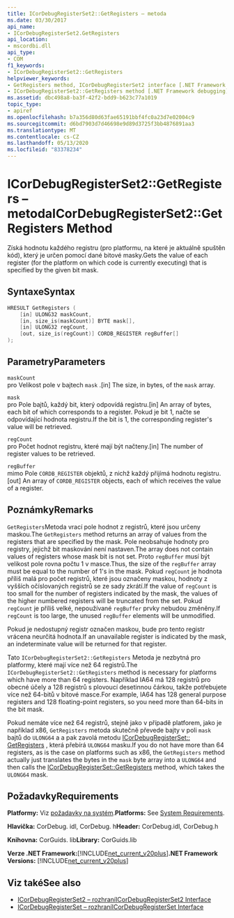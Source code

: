 ```yaml
---
title: ICorDebugRegisterSet2::GetRegisters – metoda
ms.date: 03/30/2017
api_name:
- ICorDebugRegisterSet2.GetRegisters
api_location:
- mscordbi.dll
api_type:
- COM
f1_keywords:
- ICorDebugRegisterSet2::GetRegisters
helpviewer_keywords:
- GetRegisters method, ICorDebugRegisterSet2 interface [.NET Framework debugging]
- ICorDebugRegisterSet2::GetRegisters method [.NET Framework debugging]
ms.assetid: dbc498a8-ba3f-42f2-bdd9-b623c77a1019
topic_type:
- apiref
ms.openlocfilehash: b7a356d80d63fae65191bbf4fc0a23d7e02004c9
ms.sourcegitcommit: d6bd7903d7d46698e9d89d3725f3bb4876891aa3
ms.translationtype: MT
ms.contentlocale: cs-CZ
ms.lasthandoff: 05/13/2020
ms.locfileid: "83378234"
---
```

# <a name="icordebugregisterset2getregisters-method"></a><span data-ttu-id="d4105-102">ICorDebugRegisterSet2::GetRegisters – metoda</span><span class="sxs-lookup"><span data-stu-id="d4105-102">ICorDebugRegisterSet2::GetRegisters Method</span></span>
<span data-ttu-id="d4105-103">Získá hodnotu každého registru (pro platformu, na které je aktuálně spuštěn kód), který je určen pomocí dané bitové masky.</span><span class="sxs-lookup"><span data-stu-id="d4105-103">Gets the value of each register (for the platform on which code is currently executing) that is specified by the given bit mask.</span></span>  
  
## <a name="syntax"></a><span data-ttu-id="d4105-104">Syntaxe</span><span class="sxs-lookup"><span data-stu-id="d4105-104">Syntax</span></span>  
  
```cpp  
HRESULT GetRegisters (  
    [in] ULONG32 maskCount,  
    [in, size_is(maskCount)] BYTE mask[],  
    [in] ULONG32 regCount,  
    [out, size_is(regCount)] CORDB_REGISTER regBuffer[]  
);  
```  
  
## <a name="parameters"></a><span data-ttu-id="d4105-105">Parametry</span><span class="sxs-lookup"><span data-stu-id="d4105-105">Parameters</span></span>  
 `maskCount`  
 <span data-ttu-id="d4105-106">pro Velikost pole v bajtech `mask` .</span><span class="sxs-lookup"><span data-stu-id="d4105-106">[in] The size, in bytes, of the `mask` array.</span></span>  
  
 `mask`  
 <span data-ttu-id="d4105-107">pro Pole bajtů, každý bit, který odpovídá registru.</span><span class="sxs-lookup"><span data-stu-id="d4105-107">[in] An array of bytes, each bit of which corresponds to a register.</span></span> <span data-ttu-id="d4105-108">Pokud je bit 1, načte se odpovídající hodnota registru.</span><span class="sxs-lookup"><span data-stu-id="d4105-108">If the bit is 1, the corresponding register's value will be retrieved.</span></span>  
  
 `regCount`  
 <span data-ttu-id="d4105-109">pro Počet hodnot registru, které mají být načteny.</span><span class="sxs-lookup"><span data-stu-id="d4105-109">[in] The number of register values to be retrieved.</span></span>  
  
 `regBuffer`  
 <span data-ttu-id="d4105-110">mimo Pole `CORDB_REGISTER` objektů, z nichž každý přijímá hodnotu registru.</span><span class="sxs-lookup"><span data-stu-id="d4105-110">[out] An array of `CORDB_REGISTER` objects, each of which receives the value of a register.</span></span>  
  
## <a name="remarks"></a><span data-ttu-id="d4105-111">Poznámky</span><span class="sxs-lookup"><span data-stu-id="d4105-111">Remarks</span></span>  
 <span data-ttu-id="d4105-112">`GetRegisters`Metoda vrací pole hodnot z registrů, které jsou určeny maskou.</span><span class="sxs-lookup"><span data-stu-id="d4105-112">The `GetRegisters` method returns an array of values from the registers that are specified by the mask.</span></span> <span data-ttu-id="d4105-113">Pole neobsahuje hodnoty pro registry, jejichž bit maskování není nastaven.</span><span class="sxs-lookup"><span data-stu-id="d4105-113">The array does not contain values of registers whose mask bit is not set.</span></span> <span data-ttu-id="d4105-114">Proto `regBuffer` musí být velikost pole rovna počtu 1 v masce.</span><span class="sxs-lookup"><span data-stu-id="d4105-114">Thus, the size of the `regBuffer` array must be equal to the number of 1's in the mask.</span></span> <span data-ttu-id="d4105-115">Pokud `regCount` je hodnota příliš malá pro počet registrů, které jsou označeny maskou, hodnoty z vyšších očíslovaných registrů se ze sady zkrátí.</span><span class="sxs-lookup"><span data-stu-id="d4105-115">If the value of `regCount` is too small for the number of registers indicated by the mask, the values of the higher numbered registers will be truncated from the set.</span></span> <span data-ttu-id="d4105-116">Pokud `regCount` je příliš velké, nepoužívané `regBuffer` prvky nebudou změněny.</span><span class="sxs-lookup"><span data-stu-id="d4105-116">If `regCount` is too large, the unused `regBuffer` elements will be unmodified.</span></span>  
  
 <span data-ttu-id="d4105-117">Pokud je nedostupný registr označen maskou, bude pro tento registr vrácena neurčitá hodnota.</span><span class="sxs-lookup"><span data-stu-id="d4105-117">If an unavailable register is indicated by the mask, an indeterminate value will be returned for that register.</span></span>  
  
 <span data-ttu-id="d4105-118">Tato `ICorDebugRegisterSet2::GetRegisters` Metoda je nezbytná pro platformy, které mají více než 64 registrů.</span><span class="sxs-lookup"><span data-stu-id="d4105-118">The `ICorDebugRegisterSet2::GetRegisters` method is necessary for platforms which have more than 64 registers.</span></span> <span data-ttu-id="d4105-119">Například IA64 má 128 registrů pro obecné účely a 128 registrů s plovoucí desetinnou čárkou, takže potřebujete více než 64-bitů v bitové masce.</span><span class="sxs-lookup"><span data-stu-id="d4105-119">For example, IA64 has 128 general purpose registers and 128 floating-point registers, so you need more than 64-bits in the bit mask.</span></span>  
  
 <span data-ttu-id="d4105-120">Pokud nemáte více než 64 registrů, stejně jako v případě platforem, jako je například x86, `GetRegisters` metoda skutečně převede bajty v poli `mask` bajtů do `ULONG64` a a pak zavolá metodu [ICorDebugRegisterSet:: GetRegisters](icordebugregisterset-getregisters-method.md) , která přebírá `ULONG64` masku.</span><span class="sxs-lookup"><span data-stu-id="d4105-120">If you do not have more than 64 registers, as is the case on platforms such as x86, the `GetRegisters` method actually just translates the bytes in the `mask` byte array into a `ULONG64` and then calls the [ICorDebugRegisterSet::GetRegisters](icordebugregisterset-getregisters-method.md) method, which takes the `ULONG64` mask.</span></span>  
  
## <a name="requirements"></a><span data-ttu-id="d4105-121">Požadavky</span><span class="sxs-lookup"><span data-stu-id="d4105-121">Requirements</span></span>  
 <span data-ttu-id="d4105-122">**Platformy:** Viz [požadavky na systém](../../get-started/system-requirements.md).</span><span class="sxs-lookup"><span data-stu-id="d4105-122">**Platforms:** See [System Requirements](../../get-started/system-requirements.md).</span></span>  
  
 <span data-ttu-id="d4105-123">**Hlavička:** CorDebug. idl, CorDebug. h</span><span class="sxs-lookup"><span data-stu-id="d4105-123">**Header:** CorDebug.idl, CorDebug.h</span></span>  
  
 <span data-ttu-id="d4105-124">**Knihovna:** CorGuids. lib</span><span class="sxs-lookup"><span data-stu-id="d4105-124">**Library:** CorGuids.lib</span></span>  
  
 <span data-ttu-id="d4105-125">**Verze .NET Framework:**[!INCLUDE[net_current_v20plus](../../../../includes/net-current-v20plus-md.md)]</span><span class="sxs-lookup"><span data-stu-id="d4105-125">**.NET Framework Versions:** [!INCLUDE[net_current_v20plus](../../../../includes/net-current-v20plus-md.md)]</span></span>  
  
## <a name="see-also"></a><span data-ttu-id="d4105-126">Viz také</span><span class="sxs-lookup"><span data-stu-id="d4105-126">See also</span></span>

- [<span data-ttu-id="d4105-127">ICorDebugRegisterSet2 – rozhraní</span><span class="sxs-lookup"><span data-stu-id="d4105-127">ICorDebugRegisterSet2 Interface</span></span>](icordebugregisterset2-interface.md)
- [<span data-ttu-id="d4105-128">ICorDebugRegisterSet – rozhraní</span><span class="sxs-lookup"><span data-stu-id="d4105-128">ICorDebugRegisterSet Interface</span></span>](icordebugregisterset-interface.md)
